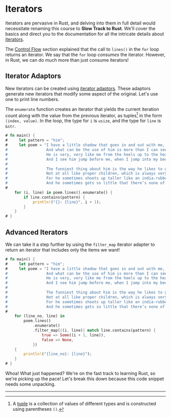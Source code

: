 # Iterators

Iterators are pervasive in Rust, and delving into them in full detail would
necessitate renaming this course to **Slow Track to Rust**. We'll cover the
basics and direct you to the documentation for all the intricate details about
[iterators].

The [Control Flow](./control_flow.md) section explained that the call to
`lines()` in the `for` loop returns an iterator. We say that the `for` loop
_consumes_ the iterator. However, in Rust, we can do much more than just consume
iterators!

## Iterator Adaptors

New iterators can be created using [iterator adaptors]. These adaptors generate
new iterators that modify some aspect of the original. Let's use one to print
line numbers.

The `enumerate` function creates an iterator that yields the current iteration
count along with the value from the previous iterator, as tuples[^1] in the form
`(index, value)`. In the loop, the type for `i` is `usize`, and the type for
`line` is `&str`.

```rust
# fn main() {
#     let pattern = "him";
#     let poem = "I have a little shadow that goes in and out with me,
#                 And what can be the use of him is more than I can see.
#                 He is very, very like me from the heels up to the head;
#                 And I see him jump before me, when I jump into my bed.
#
#                 The funniest thing about him is the way he likes to grow -
#                 Not at all like proper children, which is always very slow;
#                 For he sometimes shoots up taller like an india-rubber ball,
#                 And he sometimes gets so little that there’s none of him at all.";
#
    for (i, line) in poem.lines().enumerate() {
        if line.contains(pattern) {
            println!("{}: {line}", i + 1);
        }
    }
# }
```

## Advanced Iterators

We can take it a step further by using the `filter_map` iterator adapter to
return an iterator that includes only the items we want!

```rust
# fn main() {
#     let pattern = "him";
#     let poem = "I have a little shadow that goes in and out with me,
#                 And what can be the use of him is more than I can see.
#                 He is very, very like me from the heels up to the head;
#                 And I see him jump before me, when I jump into my bed.
#
#                 The funniest thing about him is the way he likes to grow -
#                 Not at all like proper children, which is always very slow;
#                 For he sometimes shoots up taller like an india-rubber ball,
#                 And he sometimes gets so little that there’s none of him at all.";
#
    for (line_no, line) in
        poem.lines()
            .enumerate()
            .filter_map(|(i, line)| match line.contains(pattern) {
                true => Some((i + 1, line)),
                false => None,
            })
    {
        println!("{line_no}: {line}");
    }
# }
```

Whoa! What just happened? We're on the fast track to learning Rust, so we're
picking up the pace! Let's break this down because this code snippet needs some
unpacking.

[iterators]:
  https://doc.rust-lang.org/book/ch13-02-iterators.html#processing-a-series-of-items-with-iterators
[iterator adaptors]:
  https://doc.rust-lang.org/book/ch13-02-iterators.html?search=#methods-that-produce-other-iterators
[tuple]: https://doc.rust-lang.org/rust-by-example/primitives/tuples.html#tuples

---

[^1]:
    A [tuple] is a collection of values of different types and is constructed
    using parentheses `()`.
